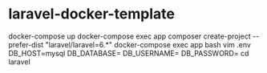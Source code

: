 # laravel-docker-template

docker-compose up
docker-compose exec app composer create-project --prefer-dist "laravel/laravel=6.*"
docker-compose exec app bash
vim .env
 DB_HOST=mysql
 DB_DATABASE=
 DB_USERNAME=
 DB_PASSWORD=
cd laravel
 
